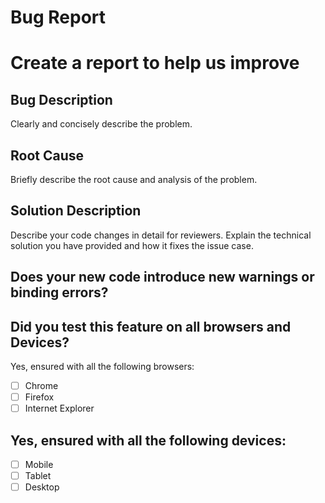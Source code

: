 # Bug Report 

# Create a report to help us improve

## Bug Description
Clearly and concisely describe the problem.


## Root Cause
Briefly describe the root cause and analysis of the problem.


## Solution Description
Describe your code changes in detail for reviewers. Explain the technical solution you have provided and how it fixes the issue case.


## Does your new code introduce new warnings or binding errors?



## Did you test this feature on all browsers and Devices?
Yes, ensured with all the following browsers:

- [ ] Chrome
- [ ] Firefox
- [ ] Internet Explorer

## Yes, ensured with all the following devices:
- [ ] Mobile
- [ ] Tablet
- [ ] Desktop
